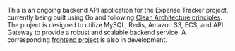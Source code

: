 This is an ongoing backend API application for the Expense Tracker project, currently being built using Go and following [Clean Architecture principles](https://blog.cleancoder.com/uncle-bob/2012/08/13/the-clean-architecture.html). The project is designed to utilize MySQL, Redis, Amazon S3, ECS, and API Gateway to provide a robust and scalable backend service. A corresponding [frontend project](https://github.com/eyo-chen/expense-tracker) is also in development.